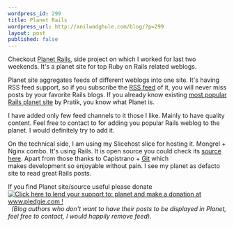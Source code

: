 ```yaml
---
wordpress_id: 299
title: Planet Rails
wordpress_url: http://anilwadghule.com/blog/?p=299
layout: post
published: false
---
```

Checkout <a href="http://planetrails.digitalcodes.org">Planet Rails</a>, side project on which I worked for last two weekends. It's a planet site for top Ruby on Rails related weblogs.

Planet site aggregates feeds of different weblogs into one site. It's having RSS feed support, so if you subscribe the <a href="http://feeds.feedburner.com/PlanetRails">RSS feed</a> of it, you will never miss posts by your favorite Rails blogs. If you already know existing <a href="http://planetrubyonrails.com">most popular Rails planet site</a> by Pratik, you know what Planet is.

I have added only few feed channels to it those I like. Mainly to have quality content. Feel free to contact to for adding you popular Rails weblog to the planet. I would definitely try to add it.

On the technical side, I am using my Slicehost slice for hosting it. Mongrel + Nginx combo. It's using Rails. It is open source you could check its <a href="https://github.com/anildigital/planet/tree">source here</a>. Apart from those thanks to Capistrano + <a href="http://git.or.cz">Git</a> which makes development so enjoyable without pain. I see my planet as defacto site to read great Rails posts.

If you find Planet site/source useful please donate <a href="http://pledgie.org/campaigns/1047"><img src="http://www.pledgie.com/campaigns/1047.png?skin_name=chrome" border="0" alt="Click here to lend your support to: planet and make a donation at www.pledgie.com !" /></a>
 
<em>(Blog authors who don't want to have their posts to be displayed in Planet, feel free to contact, I would happily remove feed).</em>
